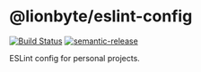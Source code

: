 # @lionbyte/eslint-config

[![Build Status](https://app.travis-ci.com/lion-byte/eslint-config.svg?branch=main)](https://app.travis-ci.com/lion-byte/eslint-config)
[![semantic-release](https://img.shields.io/badge/%20%20%F0%9F%93%A6%F0%9F%9A%80-semantic--release-e10079.svg)](https://github.com/semantic-release/semantic-release)

ESLint config for personal projects.
